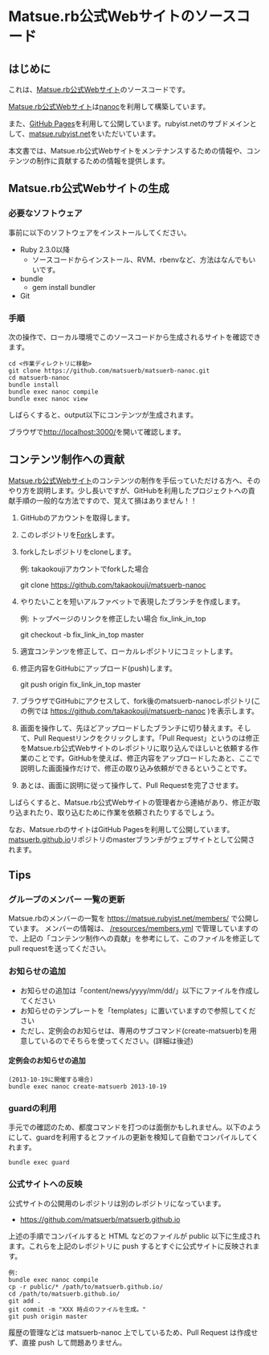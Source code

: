 # Matsue.rb公式Webサイトのソースコード

## はじめに

これは、[Matsue.rb公式Webサイト](https://matsue.rubyist.net/)のソースコードです。

[Matsue.rb公式Webサイト](https://matsue.rubyist.net/)は[nanoc](http://nanoc.ws/)を利用して構築しています。

また、[GitHub Pages](http://pages.github.com/)を利用して公開しています。rubyist.netのサブドメインとして、[matsue.rubyist.net](https://matsue.rubyist.net/)をいただいています。

本文書では、Matsue.rb公式Webサイトをメンテナンスするための情報や、コンテンツの制作に貢献するための情報を提供します。

## Matsue.rb公式Webサイトの生成

### 必要なソフトウェア

事前に以下のソフトウェアをインストールしてください。

* Ruby 2.3.0以降
  * ソースコードからインストール、RVM、rbenvなど、方法はなんでもいいです。
* bundle
  * gem install bundler
* Git

### 手順

次の操作で、ローカル環境でこのソースコードから生成されるサイトを確認できます。

    cd <作業ディレクトリに移動>
    git clone https://github.com/matsuerb/matsuerb-nanoc.git
    cd matsuerb-nanoc
    bundle install
    bundle exec nanoc compile
    bundle exec nanoc view

しばらくすると、output以下にコンテンツが生成されます。

ブラウザで[http://localhost:3000/](http://localhost:3000/)を開いて確認します。

## コンテンツ制作への貢献

[Matsue.rb公式Webサイト](https://matsue.rubyist.net/)のコンテンツの制作を手伝っていただける方へ、そのやり方を説明します。少し長いですが、GitHubを利用したプロジェクトへの貢献手順の一般的な方法ですので、覚えて損はありません！！

1. GitHubのアカウントを取得します。
2. このレポジトリを[Fork](fork)します。
3. forkしたレポジトリをcloneします。

   例: takaokoujiアカウントでforkした場合

   git clone https://github.com/takaokouji/matsuerb-nanoc

4. やりたいことを短いアルファベットで表現したブランチを作成します。

   例: トップページのリンクを修正したい場合 fix_link_in_top

   git checkout -b fix_link_in_top master

5. 適宜コンテンツを修正して、ローカルレポジトリにコミットします。
6. 修正内容をGitHubにアップロード(push)します。

   git push origin fix_link_in_top master

7. ブラウザでGitHubにアクセスして、fork後のmatsuerb-nanocレポジトリ(この例では https://github.com/takaokouji/matsuerb-nanoc )を表示します。
8. 画面を操作して、先ほどアップロードしたブランチに切り替えます。そして、Pull Requestリンクをクリックします。「Pull Request」というのは修正をMatsue.rb公式Webサイトのレポジトリに取り込んでほしいと依頼する作業のことです。GitHubを使えば、修正内容をアップロードしたあと、ここで説明した画面操作だけで、修正の取り込み依頼ができるということです。
9. あとは、画面に説明に従って操作して、Pull Requestを完了させます。

しばらくすると、Matsue.rb公式Webサイトの管理者から連絡があり、修正が取り込まれたり、取り込むために作業を依頼されたりするでしょう。

なお、Matsue.rbのサイトはGitHub Pagesを利用して公開しています。[matsuerb.github.io](https://github.com/matsuerb/matsuerb.github.io)リポジトリのmasterブランチがウェブサイトとして公開されます。

## Tips

### グループのメンバー 一覧の更新

Matsue.rbのメンバーの一覧を https://matsue.rubyist.net/members/ で公開しています。
メンバーの情報は、 [/resources/members.yml](https://github.com/matsuerb/matsuerb-nanoc/blob/master/resources/members.yml) で管理していますので、上記の「コンテンツ制作への貢献」を参考にして、このファイルを修正してpull requestを送ってください。

### お知らせの追加

* お知らせの追加は「content/news/yyyy/mm/dd/」以下にファイルを作成してください
* お知らせのテンプレートを「templates」に置いていますので参照してください
* ただし、定例会のお知らせは、専用のサブコマンド(create-matsuerb)を用意しているのでそちらを使ってください。(詳細は後述)

#### 定例会のお知らせの追加

    (2013-10-19に開催する場合)
    bundle exec nanoc create-matsuerb 2013-10-19

### guardの利用

手元での確認のため、都度コマンドを打つのは面倒かもしれません。以下のようにして、guardを利用するとファイルの更新を検知して自動でコンパイルしてくれます。

    bundle exec guard

### 公式サイトへの反映

公式サイトの公開用のレポジトリは別のレポジトリになっています。

* https://github.com/matsuerb/matsuerb.github.io

上述の手順でコンパイルすると HTML などのファイルが public 以下に生成されます。これらを上記のレポジトリに push するとすぐに公式サイトに反映されます。

    例:
    bundle exec nanoc compile
    cp -r public/* /path/to/matsuerb.github.io/
    cd /path/to/matsuerb.github.io/
    git add .
    git commit -m "XXX 時点のファイルを生成。"
    git push origin master

履歴の管理などは matsuerb-nanoc 上でしているため、Pull Request は作成せず、直接 push して問題ありません。
